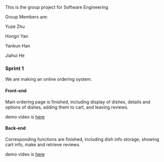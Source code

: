 This is the group project for Software Engineering

Group Members are:

Yuze Zhu

Hongri Yan

Yankun Han

Jiahui He



### Sprint 1

We are making an online ordering system.

#### Front-end

Main ordering page is finished, including display of dishes, details and options of dishes, adding them to cart, and leaving reviews.

demo video is [here](https://github.com/Zhuyuze/SE_Project/blob/main/frond-end/front_end_sprint_1.mp4)

#### Back-end

Corresponding functions are finished, including dish info storage, showing cart info, make and retrieve reviews.

demo video is [here](https://github.com/Zhuyuze/SE_Project/blob/main/back-end/sprint1_backend.mp4)
